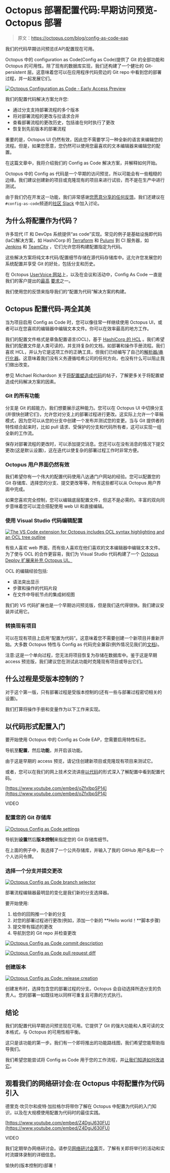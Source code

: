 # Octopus 部署配置代码:早期访问预览- Octopus 部署

> 原文：<https://octopus.com/blog/config-as-code-eap>

我们的代码早期访问预览(EAP)配置现在可用。

Octopus 中的 configuration as Code(Config as Code)提供了 Git 的全部功能和 Octopus 的可用性。除了现有的数据库实现，我们还构建了一个健壮的 Git-persistent 层。这意味着您可以在应用程序代码旁边的 Git repo 中看到您的部署过程，并一起发展它们。

[![Octopus Configuration as Code - Early Access Preview](img/1175c08e3e8d2d7ae4261c8efb21783d.png)](#)

我们的配置代码解决方案允许您:

*   通过分支支持部署流程的多个版本
*   将对部署流程的更改与拉请求合并
*   查看部署流程的更改历史，包括谁在何时执行了更改
*   恢复到先前版本的部署流程

重要的是，Octopus UI 仍然有效，因此您不需要学习一种全新的语言来编辑您的流程。但是，如果您愿意，您仍然可以使用您最喜欢的文本编辑器来编辑您的配置。

在这篇文章中，我将介绍我们的 Config as Code 解决方案，并解释如何开始。

Octopus 中的 Config as 代码是一个早期的访问预览，所以可能会有一些粗糙的边缘。我们建议创建新的项目或克隆现有的项目来进行试验，而不是在生产中进行测试。

由于我们仍在开发这一功能，我们非常感谢[您愿意分享的任何反馈](https://octopusdeploy.typeform.com/to/qeW9JGyo)。我们还建议在`#config-as-code`频道的[社区 Slack](https://octopus.com/slack) 中加入讨论。

## 为什么将配置作为代码？

许多现代 IT 和 DevOps 系统提供“as code”实现。常见的例子是基础设施即代码(IaC)解决方案，如 HashiCorp 的 [Terraform](https://terraform.io) 和 [Pulumi](https://pulumi.com) 到 CI 服务器，如 [Jenkins](https://www.jenkins.io/) 和 [TeamCity](https://www.jetbrains.com/teamcity/) ，它们允许您将构建配置指定为代码。

这些解决方案将纯文本代码/配置细节存储在源代码存储库中。这允许您发展您的系统配置并享受 Git 的好处，包括分支和历史。

在 Octopus [UserVoice 网站](https://octopusdeploy.uservoice.com/)上，以及在会议和活动中，Config As Code 一直是我们的客户提出的[最高](https://octopusdeploy.uservoice.com/forums/170787-general/suggestions/15698781-version-control-configuration) [要求](https://octopusdeploy.uservoice.com/forums/170787-general/suggestions/32541541-deployment-pipeline-as-code)之一。

我们使用您的反馈来指导我们的“配置为代码”解决方案的构建。

## Octopus 配置代码-两全其美

当为项目启用 Config as Code 时，您可以像往常一样继续使用 Octopus UI，或者可以在您喜欢的编辑器中编辑文本文件。你可以在效率最高的地方工作。

我们的配置文件格式是章鱼配置语言(OCL)，基于 [HashiCorp 的 HCL](https://github.com/hashicorp/hcl) 。我们希望我们的配置文件是人类可读的，并支持复杂的文档，如部署和操作手册流程。我们喜欢 HCL，并认为它是这项工作的正确工具，但我们已经编写了自己的[解析器/串行化器](https://github.com/OctopusDeploy/Ocl)。这意味着我们没有义务遵循哈希公司的任何方向，也没有什么可以阻止我们做出改变。

参见 Michael Richardson 关于[将配置塑造成代码](https://octopus.com/blog/shaping-config-as-code)的帖子，了解更多关于将配置塑造成代码解决方案的因素。

### Git 的所有功能

分支是 Git 的超能力，我们想要展示这种能力。您可以在 Octopus UI 中切换分支(并很快创建它们)，允许您对分支上的部署过程进行更改。这实际上允许一个草稿模式，因为您可以从您的分支中创建一个发布并测试您的变更。当与 Git 提供者的特性结合起来时，比如 pull 请求、受保护的分支和代码所有者，这可以实现一组全新的工作流。

保存对部署流程的更改时，可以添加提交消息。您还可以在没有消息的情况下提交更改(这是默认设置)，这在迭代以使复杂的部署过程工作时非常方便。

### Octopus 用户界面仍然有效

我们希望你有一个伟大的配置代码使用八达通门户网站的经验。您可以配置您的 Git 存储库、选择您的分支、提交更改等等，所有这些都可以从 Octopus 用户界面中完成。

如果您喜欢完全控制，您可以编辑底层配置文件，但这不是必需的。丰富的双向同步意味着您可以混合搭配使用 web UI 和直接编辑。

### 使用 Visual Studio 代码编辑配置

[![The VS Code extension for Octopus includes OCL syntax highlighting and an OCL tree outline](img/e62f965d05e0d86f843032978da7f5c7.png)](#)

有些人喜欢 web 界面，而有些人喜欢在他们喜欢的文本编辑器中编辑文本文件。为了使与 OCL 的合作更容易，我们为 Visual Studio 代码构建了一个 [Octopus Deploy 扩展来补充 Octopus UI。](https://marketplace.visualstudio.com/items?itemName=octopusdeploy.vscode-octopusdeploy)

OCL 的编辑经验包括:

*   语法突出显示
*   步骤和操作的代码片段
*   在文件中导航节点的集成树视图

我们的 VS 代码扩展也是一个早期访问预览版，但是我们迭代得很快。我们建议安装并试用它。

### 转换现有项目

可以在现有项目上启用“配置为代码”。这意味着您不需要创建一个新项目并重新开始。大多数 Octopus 特性与 Config as 代码完全兼容(例外情况见我们的[文档](https://octopus.com/docs/projects/version-control))。

注意:这是一个单向过程，您无法将项目恢复为存储在数据库中。鉴于这是早期 access 预览版，我们建议您在测试此功能时克隆现有项目或导出它们。

## 什么过程是受版本控制的？

对于这个第一版，只有部署过程是受版本控制的(还有一些与部署过程密切相关的设置)。

我们打算将操作手册和变量作为以下工作来实现。

## 以代码形式配置入门

要开始使用 Octopus 中的 Config as Code EAP，您需要启用特性标志。

导航至**配置**，然后**功能**，并开启该功能。

由于这是早期的 access 预览，请记住创建新项目或克隆现有项目来测试它。

或者，您可以在我们的网上技术交流讲座[以代码](https://octopus.com/events/technical-deep-dive-with-config-as-code)的形式深入了解配置中看到配置代码。

[https://www.youtube.com/embed/oZfxlbpSP14](https://www.youtube.com/embed/oZfxlbpSP14)

VIDEO

### 配置您的 Git 存储库

[![Octopus Config as Code settings](img/27b0ad195f9139d1e4781b84756a91d4.png)](#)

导航到**设置**然后**版本控制**来指定您的 Git 存储库细节。

在上面的例子中，我选择了一个公共存储库，并输入了我的 GitHub 用户名和一个个人访问令牌。

### 选择一个分支并提交更改

[![Octopus Config as Code branch selector](img/d188748ebb2aa259c5b5a7a6c4175eec.png)](#)

部署流程编辑器最明显的变化是我们新的分支选择器。

要开始使用:

1.  给你的回购推一个新的分支
2.  对您的部署过程进行更改(例如，添加一个新的 **Hello world！**脚本步骤)
3.  提交带有描述的更改
4.  导航到您的 Git repo 并检查更改

[![Octopus Config as Code commit description](img/c38ef06a9406f05b2dd71d4df95295d9.png)](#)

[![Octopus Config as Code pull request diff](img/7e014146ae3764c547c97e6a1c2d2427.png)](#)

### 创建版本

[![Octopus Config as Code: release creation](img/00f544146a947bc0949bacd947c2d34f.png)](#)

创建发布时，选择包含您的部署过程的分支。Octopus 会自动选择所选分支的负责人。您的部署一如既往地以同样可重复且可靠的方式执行。

## 结论

我们的配置代码早期访问预览现在可用。它提供了 Git 的强大功能和人类可读的文本格式，与 Octopus 的可用性相平衡。

这只是该功能的第一步。我们有一个即将推出的功能路线图，我们希望您能帮助指导我们。

我们希望您能尝试将 Config as Code 用于您的工作流程，并[让我们知道如何改进它](https://octopusdeploy.typeform.com/to/qeW9JGyo)。

## 观看我们的网络研讨会:在 Octopus 中将配置作为代码引入

德里克·坎贝尔和皮特·加拉格尔将带你了解在 Octopus 中配置为代码的入门知识，以及在大规模使用配置为代码时的最佳实践。

[https://www.youtube.com/embed/Z4DgiJ630FU](https://www.youtube.com/embed/Z4DgiJ630FU)

VIDEO

我们定期举办网络研讨会。请参见[网络研讨会第](https://octopus.com/events)页，了解有关即将举行的活动和实时流媒体录制的详细信息。

愉快的(版本控制的)部署！